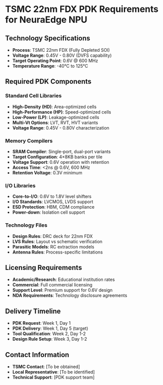 # TSMC 22nm FDX PDK Requirements for NeuraEdge NPU

## Technology Specifications
- **Process**: TSMC 22nm FDX (Fully Depleted SOI)
- **Voltage Range**: 0.45V - 0.80V (DVFS capability)
- **Target Operating Point**: 0.6V @ 600 MHz
- **Temperature Range**: -40°C to 125°C

## Required PDK Components

### Standard Cell Libraries
- **High-Density (HD)**: Area-optimized cells
- **High-Performance (HP)**: Speed-optimized cells  
- **Low-Power (LP)**: Leakage-optimized cells
- **Multi-Vt Options**: LVT, RVT, HVT variants
- **Voltage Range**: 0.45V - 0.80V characterization

### Memory Compilers
- **SRAM Compiler**: Single-port, dual-port variants
- **Target Configuration**: 4×8KB banks per tile
- **Voltage Support**: 0.6V operation with retention
- **Access Time**: <2ns @ 0.6V, 600 MHz
- **Retention Voltage**: 0.3V minimum

### I/O Libraries
- **Core-to-I/O**: 0.6V to 1.8V level shifters
- **I/O Standards**: LVCMOS, LVDS support
- **ESD Protection**: HBM, CDM compliance
- **Power-down**: Isolation cell support

### Technology Files
- **Design Rules**: DRC deck for 22nm FDX
- **LVS Rules**: Layout vs schematic verification
- **Parasitic Models**: RC extraction models
- **Antenna Rules**: Process-specific limitations

## Licensing Requirements
- **Academic/Research**: Educational institution rates
- **Commercial**: Full commercial licensing
- **Support Level**: Premium support for 0.6V design
- **NDA Requirements**: Technology disclosure agreements

## Delivery Timeline
- **PDK Request**: Week 1, Day 1
- **PDK Delivery**: Week 1, Day 5 (target)
- **Tool Qualification**: Week 2, Day 1-2
- **Design Rule Setup**: Week 3, Day 1-2

## Contact Information
- **TSMC Contact**: [To be obtained]
- **Local Representative**: [To be identified]
- **Technical Support**: [PDK support team]
